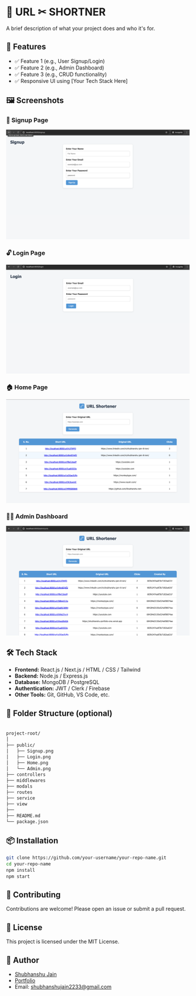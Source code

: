
# 📌 URL ✂︎ SHORTNER 

A brief description of what your project does and who it's for.

## 🚀 Features

- ✅ Feature 1 (e.g., User Signup/Login)
- ✅ Feature 2 (e.g., Admin Dashboard)
- ✅ Feature 3 (e.g., CRUD functionality)
- ✅ Responsive UI using [Your Tech Stack Here]

## 🖼️ Screenshots

### 🔐 Signup Page
<img src="public/Signup.png" alt="Signup Page" width="500"/>

### 🔓 Login Page
<img src="public/Login.png" alt="Login Page" width="500"/>

### 🏠 Home Page
<img src="public/Home.png" alt="Home Page" width="500"/>

### 🧑‍💼 Admin Dashboard
<img src="public/Admin.png" alt="Admin Dashboard" width="500"/>

## 🛠️ Tech Stack

- **Frontend:** React.js / Next.js / HTML / CSS / Tailwind
- **Backend:** Node.js / Express.js
- **Database:** MongoDB / PostgreSQL
- **Authentication:** JWT / Clerk / Firebase
- **Other Tools:** Git, GitHub, VS Code, etc.

## 📂 Folder Structure (optional)

```

project-root/
│
├── public/
│   ├── Signup.png
│   ├── Login.png
│   ├── Home.png
│   └── Admin.png
├── controllers
├── middlewares
├── modals
├── routes
├── service
├── view
├── 
├── README.md
└── package.json

````

## 📦 Installation

```bash
git clone https://github.com/your-username/your-repo-name.git
cd your-repo-name
npm install
npm start
````

## 🙌 Contributing

Contributions are welcome! Please open an issue or submit a pull request.

## 📄 License

This project is licensed under the MIT License.

## 👤 Author

* [Shubhanshu Jain](https://www.linkedin.com/in/shubhanshu-jain-iit-ism/)
* [Portfolio](https://shubhanshu-portfolio-one.vercel.app/)
* Email: [shubhanshujain2233@gmail.com](mailto:shubhanshujain2233@gmail.com)


